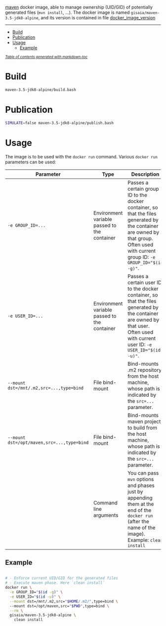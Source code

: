 [maven](https://maven.apache.org/) docker image, able to manage ownership (UID/GID) of potentially generated files (`mvn install`, ...).
The docker image is named `gisaia/maven-3.5-jdk8-alpine`, and its version is contained in file [docker_image_version](docker_image_version)

---

- [Build](#build)
- [Publication](#publication)
- [Usage](#usage)
  * [Example](#example)

<small><i><a href='http://ecotrust-canada.github.io/markdown-toc/'>Table of contents generated with markdown-toc</a></i></small>

# Build

```bash
maven-3.5-jdk8-alpine/build.bash
```

# Publication

```bash
SIMULATE=false maven-3.5-jdk8-alpine/publish.bash
```

# Usage

The image is to be used with the `docker run` command. Various `docker run` parameters can be used:

Parameter | Type | Description
-|-|-
`-e GROUP_ID=...` | Environment variable passed to the container | Passes a certain group ID to the docker container, so that the files generated by the container are owned by that group. Often used with current group ID: `-e GROUP_ID="$(id -g)"`.
`-e USER_ID=...` | Environment variable passed to the container | Passes a certain user ID to the docker container, so that the files generated by the container are owned by that user. Often used with current user ID: `-e USER_ID="$(id -u)"`.
`--mount dst=/mnt/.m2,src=...,type=bind` | File bind-mount | Bind-mounts .m2 repository from the host machine, whose path is indicated by the `src=...` parameter.
`--mount dst=/opt/maven,src=...,type=bind` | File bind-mount | Bind-mounts maven project to build from the host machine, whose path is indicated by the `src=...` parameter.
| | Command line arguments | You can pass `mvn` options and phases just by appending them at the end of the `docker run` (after the name of the image). Example: `clean install`

## Example

```bash

# - Enforce current UID/GID for the generated files
# - Execute maven phase. Here `clean install`
docker run \
  -e GROUP_ID="$(id -g)" \
  -e USER_ID="$(id -u)" \
  --mount dst=/mnt/.m2,src="$HOME/.m2/",type=bind \ 
  --mount dst=/opt/maven,src="$PWD",type=bind \
  --rm \
  gisaia/maven-3.5-jdk8-alpine \
    clean install
```

